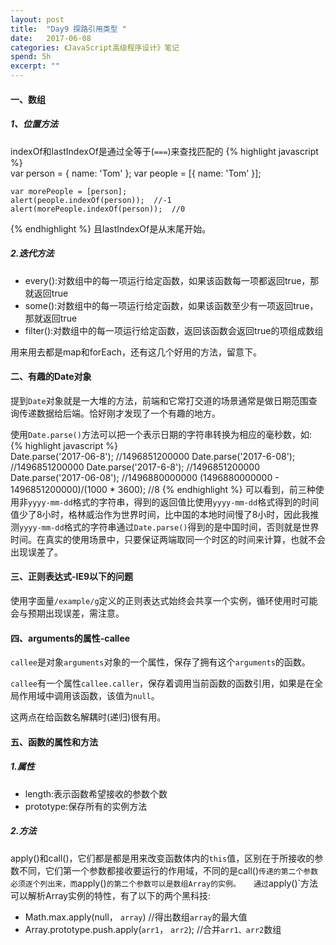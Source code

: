 ```yaml
---
layout: post
title:  "Day9 探路引用类型 "
date:   2017-06-08
categories: 《JavaScript高级程序设计》笔记
spend: 5h
excerpt: ""
---
```

#### 一、数组
##### 1、位置方法
indexOf和lastIndexOf是通过全等于(`===`)来查找匹配的
{% highlight javascript %}  
    var person = { name: 'Tom' };
    var people = [{ name: 'Tom' }];
    
    var morePeople = [person];
    alert(people.indexOf(person));  //-1
    alert(morePeople.indexOf(person));  //0    
{% endhighlight %} 
且lastIndexOf是从末尾开始。
##### 2.迭代方法
* every():对数组中的每一项运行给定函数，如果该函数每一项都返回true，那就返回true
* some():对数组中的每一项运行给定函数，如果该函数至少有一项返回true，那就返回true
* filter():对数组中的每一项运行给定函数，返回该函数会返回true的项组成数组  

用来用去都是map和forEach，还有这几个好用的方法，留意下。
#### 二、有趣的Date对象
提到`Date`对象就是一大堆的方法，前端和它常打交道的场景通常是做日期范围查询传递数据给后端。恰好刚才发现了一个有趣的地方。

使用`Date.parse()`方法可以把一个表示日期的字符串转换为相应的毫秒数，如:
{% highlight javascript %}  
    Date.parse('2017-06-8');     //1496851200000 
    Date.parse('2017-6-08');     //1496851200000 
    Date.parse('2017-6-8');      //1496851200000
    Date.parse('2017-06-08');    //1496880000000
    (1496880000000 - 1496851200000)/(1000 * 3600);  //8
{% endhighlight %} 
可以看到，前三种使用非`yyyy-mm-dd`格式的字符串，得到的返回值比使用`yyyy-mm-dd`格式得到的时间值少了8小时，格林威治作为世界时间，比中国的本地时间慢了8小时，因此我推测`yyyy-mm-dd`格式的字符串通过`Date.parse()`得到的是中国时间，否则就是世界时间。在真实的使用场景中，只要保证两端取同一个时区的时间来计算，也就不会出现误差了。

#### 三、正则表达式-IE9以下的问题
使用字面量`/example/g`定义的正则表达式始终会共享一个实例，循环使用时可能会与预期出现误差，需注意。

#### 四、arguments的属性-callee
`callee`是对象`arguments`对象的一个属性，保存了拥有这个`arguments`的函数。

`callee`有一个属性`callee.caller`，保存着调用当前函数的函数引用，如果是在全局作用域中调用该函数，该值为`null`。

这两点在给函数名解耦时(递归)很有用。

#### 五、函数的属性和方法
##### 1.属性
* length:表示函数希望接收的参数个数
* prototype:保存所有的实例方法

##### 2.方法
apply()和call()，它们都是都是用来改变函数体内的`this`值，区别在于所接收的参数不同，它们第一个参数都接收要运行的作用域，不同的是call()`传递的第二个参数必须逐个列出来，而`apply()`的第二个参数可以是数组Array的实例。  
通过`apply()`方法可以解析Array实例的特性，有了以下的两个黑科技:
* Math.max.apply(null， `array`)  //得出数组`array`的最大值
* Array.prototype.push.apply(`arr1`， `arr2`);  //合并`arr1、arr2`数组